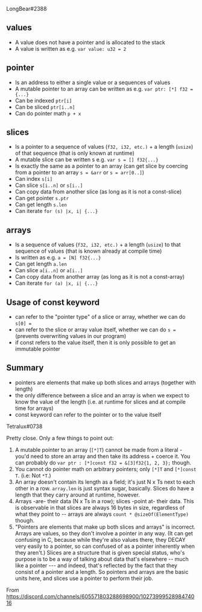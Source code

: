 LongBear#2388

## values

- A value does not have a pointer and is allocated to the stack
- A value is written as e.g. `var value: u32 = 2`

## pointer

- Is an address to either a single value or a sequences of values
- A mutable pointer to an array can be written as e.g. `var ptr: [*] f32 = {...}`
- Can be indexed `ptr[i]`
- Can be sliced `ptr[i..n]`
- Can do pointer math `p + x`

## slices

- Is a pointer to a sequence of values (`f32, i32, etc.)` + a length (`usize`) of that sequence (that is only known at runtime)
- A mutable slice can be written s e.g. `var s = [] f32{...}`
- Is exactly the same as a pointer to an array (can get slice by coercing from a pointer to an array `s = &arr` or `s = arr[0..]`)
- Can index `s[i]`
- Can slice `s[i..n]` or `s[i..]`
- Can copy data from another slice (as long as it is not a const-slice)
- Can get pointer `s.ptr`
- Can get length `s.len`
- Can iterate `for (s) |x, i| {...}`

## arrays

- Is a sequence of values (`f32, i32, etc.)` + a length (`usize`) to that sequence of values (that is known already at compile time)
- Is written as e.g. `a = [N] f32{...}`
- Can get length `a.len`
- Can slice `a[i..n]` or `a[i..]`
- Can copy data from another array (as long as it is not a const-array)
- Can iterate `for (a) |x, i| {...}`

## Usage of const keyword

- can refer to the "pointer type" of a slice or array, whether we can do `s[0] =`
- can refer to the slice or array value itself, whether we can do `s = ` (prevents overwriting values in our program)
- if const refers to the value itself, then it is only possible to get an immutable pointer

## Summary

- pointers are elements that make up both slices and arrays (together with length)
- the only difference between a slice and an array is when we expect to know the value of the length (i.e. at runtime for slices and at compile time for arrays)
- const keyword can refer to the pointer or to the value itself

Tetralux#0738

Pretty close. Only a few things to point out:

1. A mutable pointer to an array (`[*]T`) cannot be made from a literal - you'd need to store an array and then take its address + coerce it.
   You can probably do `var ptr : [*]const f32 = &[3]f32{1, 2, 3};` though.
2. You cannot do pointer math on arbitrary pointers; only `[*]T` and `[*]const T`. (i.e: Not `*T`.)
3. An array doesn't contain its length as a field; it's just N x Ts next to each other in a row. `array.len` is just syntax sugar, basically.
   Slices do have a length that they carry around at runtime, however.
4. Arrays -are- their data (N x Ts in a row); slices -point at- their data.
   This is observable in that slices are always 16 bytes in size, regardless of what they point to -- arrays are always `count * @sizeOf(ElementType)` though.
5. "Pointers are elements that make up both slices and arrays" is incorrect.
   Arrays are values, so they don't involve a pointer in any way.
   (It can get confusing in C, because while they're also values there, they DECAY very easily to a pointer, so can confused of as a pointer inherently when they aren't.)
   Slices are a structure that is given special status, who's purpose is to be a way of talking about data that's elsewhere -- much like a pointer --- and indeed, that's reflected by the fact that they consist of a pointer and a length.
   So pointers and arrays are the basic units here, and slices use a pointer to perform their job.

From https://discord.com/channels/605571803288698900/1027399952898474016
